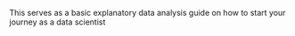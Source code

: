 This serves as a basic explanatory data analysis guide on how to start your journey as a data scientist 